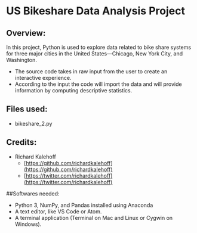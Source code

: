 # US Bikeshare Data Analysis Project

## Overview:
In this project, Python is used to explore data related to bike share systems for three major cities in the United States—Chicago, New York City, and Washington. 
- The source code takes in raw input from the user to create an interactive experience. 
- According to the input the code will import the data and will provide information by computing descriptive statistics.

## Files used:
* bikeshare_2.py

## Credits:
* Richard Kalehoff
    - [https://github.com/richardkalehoff](https://github.com/richardkalehoff)
    - [https://twitter.com/richardkalehoff](https://twitter.com/richardkalehoff)

##Softwares needed:
* Python 3, NumPy, and Pandas installed using Anaconda
* A text editor, like VS Code or Atom.
* A terminal application (Terminal on Mac and Linux or Cygwin on Windows).



